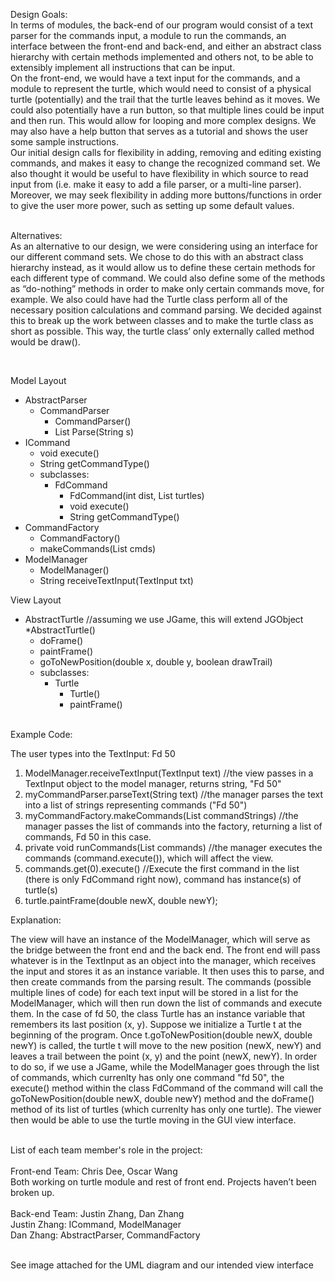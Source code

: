 Design Goals:
<br>In terms of modules, the back-end of our program would consist of a text parser for the commands input, a module to run the commands, an interface between the front-end and back-end,  and either an abstract class hierarchy with certain methods implemented and others not, to be able to extensibly implement all instructions that can be input.
<br>On the front-end, we would have a text input for the commands, and a module to represent the turtle, which would need to consist of a physical turtle (potentially) and the trail that the turtle leaves behind as it moves.  We could also potentially have a run button, so that multiple lines could be input and then run. This would allow for looping and more complex designs. We may also have a help button that serves as a tutorial and shows the user some sample instructions. 
<br>Our initial design calls for flexibility in adding, removing and editing existing commands, and makes it easy to change the recognized command set. We also thought it would be useful to have flexibility in which source to read input from (i.e. make it easy to add a file parser, or a multi-line parser). Moreover, we may seek flexibility in adding more buttons/functions in order to give the user more power, such as setting up some default values. 

<br>Alternatives:
<br>As an alternative to our design, we were considering using an interface for our different command sets. We chose to do this with an abstract class hierarchy instead, as it would allow us to define these certain methods for each different type of command.  We could also define some of the methods as “do-nothing” methods in order to make only certain commands move, for example.
We also could have had the Turtle class perform all of the necessary position calculations and command parsing. We decided against this to break up the work between classes and to make the turtle class as short as possible. This way, the turtle class’ only externally called method would be draw().

<br>

Model Layout
  * AbstractParser
    * CommandParser
      * CommandParser()
      * List<String> Parse(String s)
  * ICommand
    * void execute()
    * String getCommandType()
    * subclasses:
      * FdCommand
        * FdCommand(int dist, List<Turtle> turtles)
        * void execute()
        * String getCommandType()
  * CommandFactory
    * CommandFactory()
    * makeCommands(List<String> cmds)
  * ModelManager
    * ModelManager()
    * String receiveTextInput(TextInput txt)

View Layout
  * AbstractTurtle //assuming we use JGame, this will extend JGObject
    *AbstractTurtle()
    * doFrame()
    * paintFrame()
    * goToNewPosition(double x, double y, boolean drawTrail)
    * subclasses:
      * Turtle
        * Turtle()
        * paintFrame()


<br>Example Code:

The user types into the TextInput: Fd 50

1. ModelManager.receiveTextInput(TextInput text) //the view passes in a TextInput object to the model manager, returns string, "Fd 50"
2. myCommandParser.parseText(String text) //the manager parses the text into a list of strings representing commands ("Fd 50")
3. myCommandFactory.makeCommands(List<String> commandStrings) //the manager passes the list of commands into the factory, returning a list of commands, Fd 50 in this case. 
4. private void runCommands(List<String> commands) //the manager executes the commands (command.execute()), which will affect the view. 
5. commands.get(0).execute() //Execute the first command in the list (there is only FdCommand right now), command has instance(s) of turtle(s)
6. turtle.paintFrame(double newX, double newY);

Explanation:

The view will have an instance of the ModelManager, which will serve as the bridge between the front end and the back end. The front end will pass whatever is in the TextInput as an object into the manager, which receives the input and stores it as an instance variable. It then uses this to parse, and then create commands from the parsing result. The commands (possible multiple lines of code) for each text input will be stored in a list for the ModelManager, which will then run down the list of commands and execute them. In the case of fd 50, the class Turtle has an instance variable that remembers its last position (x, y). Suppose we initialize a Turtle t at the beginning of the program. Once t.goToNewPosition(double newX, double newY) is called, the turtle t will move to the new position (newX, newY) and leaves a trail between the point (x, y) and the point (newX, newY). In order to do so, if we use a JGame, while the ModelManager goes through the list of commands, which currenlty has only one command "fd 50", the execute() method within the class FdCommand of the command will call the goToNewPosition(double newX, double newY) method and the doFrame() method of its list of turtles (which currenlty has only one turtle). The viewer then would be able to use the turtle moving in the GUI view interface. 

<br>List of each team member's role in the project:
<br>
<br>Front-end Team: Chris Dee, Oscar Wang 
<br>Both working on turtle module and rest of front end. Projects haven’t been broken up.
<br>
<br>Back-end Team: Justin Zhang, Dan Zhang
<br>Justin Zhang: ICommand, ModelManager
<br>Dan Zhang: AbstractParser, CommandFactory 

<br>See image attached for the UML diagram and our intended view interface

